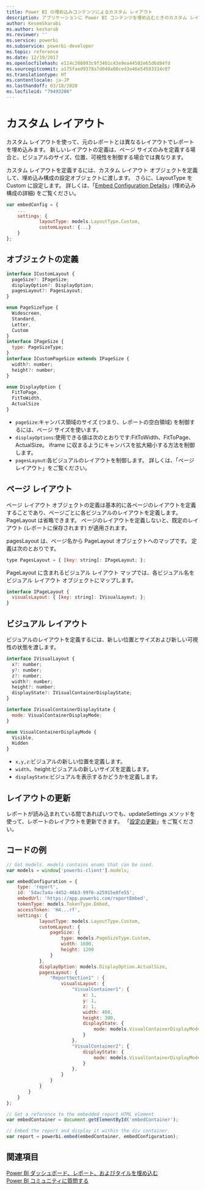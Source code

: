 ```yaml
---
title: Power BI の埋め込みコンテンツによるカスタム レイアウト
description: アプリケーションに Power BI コンテンツを埋め込むときのカスタム レイアウトについて説明します。
author: KesemSharabi
ms.author: kesharab
ms.reviewer: ''
ms.service: powerbi
ms.subservice: powerbi-developer
ms.topic: reference
ms.date: 12/19/2017
ms.openlocfilehash: e114c208093c9f3401c43e9ea44502e65d6d84fd
ms.sourcegitcommit: a175faed9378a7d040a08ced3e46e54503334c07
ms.translationtype: HT
ms.contentlocale: ja-JP
ms.lasthandoff: 03/18/2020
ms.locfileid: "79493206"
---
```

# <a name="custom-layouts"></a>カスタム レイアウト

カスタム レイアウトを使って、元のレポートとは異なるレイアウトでレポートを埋め込みます。 新しいレイアウトの定義は、ページ サイズのみを定義する場合と、ビジュアルのサイズ、位置、可視性を制御する場合では異なります。

カスタム レイアウトを定義するには、カスタム レイアウト オブジェクトを定義して、埋め込み構成の設定オブジェクトに渡します。 さらに、LayoutType を Custom に設定します。 詳しくは、「[Embed Configuration Details](https://github.com/Microsoft/PowerBI-JavaScript/wiki/Embed-Configuration-Details)」(埋め込み構成の詳細) をご覧ください。

```javascript
var embedConfig = {
    ...
    settings: {
            layoutType: models.LayoutType.Custom,
            customLayout: {...}
    }
};
```

## <a name="object-definition"></a>オブジェクトの定義

```javascript
interface ICustomLayout {
  pageSize?: IPageSize;
  displayOption?: DisplayOption;
  pagesLayout?: PagesLayout;
}

enum PageSizeType {
  Widescreen,
  Standard,
  Letter,
  Custom
}
interface IPageSize {
  type: PageSizeType;
}
interface ICustomPageSize extends IPageSize {
  width?: number;
  height?: number;
}

enum DisplayOption {
  FitToPage,
  FitToWidth,
  ActualSize
}
```

- `pageSize`:キャンバス領域のサイズ (つまり、レポートの空白領域) を制御するには、ページ サイズを使います。
- `displayOptions`:使用できる値は次のとおりです:FitToWidth、FitToPage、ActualSize。 iframe に収まるようにキャンバスを拡大縮小する方法を制御します。
- `pagesLayout`:各ビジュアルのレイアウトを制御します。 詳しくは、「ページ レイアウト」をご覧ください。

## <a name="pages-layout"></a>ページ レイアウト

ページ レイアウト オブジェクトの定義は基本的に各ページのレイアウトを定義することであり、ページごとに各ビジュアルのレイアウトを定義します。
PageLayout は省略できます。 ページのレイアウトを定義しないと、既定のレイアウト (レポートに保存されます) が適用されます。

pagesLayout は、ページ名から PageLayout オブジェクトへのマップです。 定義は次のとおりです。

```javascript
type PagesLayout = { [key: string]: IPageLayout; };
```

PageLayout に含まれるビジュアル レイアウト マップでは、各ビジュアル名をビジュアル レイアウト オブジェクトにマップします。

```javascript
interface IPageLayout {
  visualsLayout: { [key: string]: IVisualLayout; };
}
```

## <a name="visual-layout"></a>ビジュアル レイアウト

ビジュアルのレイアウトを定義するには、新しい位置とサイズおよび新しい可視性の状態を渡します。

```javascript
interface IVisualLayout {
  x?: number;
  y?: number;
  z?: number;
  width?: number;
  height?: number;
  displayState?: IVisualContainerDisplayState;
}

interface IVisualContainerDisplayState {
  mode: VisualContainerDisplayMode;
}

enum VisualContainerDisplayMode {
  Visible,
  Hidden
}
```

- `x,y,z`:ビジュアルの新しい位置を定義します。
- `width`、height:ビジュアルの新しいサイズを定義します。
- `displayState`:ビジュアルを表示するかどうかを定義します。

## <a name="update-layout"></a>レイアウトの更新

レポートが読み込まれている間であればいつでも、updateSettings メソッドを使って、レポートのレイアウトを更新できます。 「[設定の更新](https://github.com/Microsoft/PowerBI-JavaScript/wiki/Update-Settings)」をご覧ください。

## <a name="code-example"></a>コードの例

```javascript
// Get models. models contains enums that can be used.
var models = window['powerbi-client'].models;

var embedConfiguration = {
    type: 'report',
    id: '5dac7a4a-4452-46b3-99f6-a25915e0fe55',
    embedUrl: 'https://app.powerbi.com/reportEmbed',
    tokenType: models.TokenType.Embed,
    accessToken: 'H4...rf',
    settings: {
            layoutType: models.LayoutType.Custom,
            customLayout: {
                pageSize: {
                    type: models.PageSizeType.Custom,
                    width: 1600,
                    height: 1200
                }
            },
            displayOption: models.DisplayOption.ActualSize,
            pagesLayout: {
                "ReportSection1" : {
                    visualsLayout: {
                        "VisualContainer1": {
                            x: 1,
                            y: 1,
                            z: 1,
                            width: 400,
                            height: 300,
                            displayState: {
                                mode: models.VisualContainerDisplayMode.Visible
                            }
                        },
                        "VisualContainer2": {
                            displayState: {
                                mode: models.VisualContainerDisplayMode.Hidden
                            }
                        },
                    }
                }
            }
        }
    }
};

// Get a reference to the embedded report HTML element
var embedContainer = document.getElementById('embedContainer');

// Embed the report and display it within the div container.
var report = powerbi.embed(embedContainer, embedConfiguration);
```

## <a name="see-also"></a>関連項目

[Power BI ダッシュボード、レポート、およびタイルを埋め込む](embed-sample-for-customers.md)   
[Power BI コミュニティに質問する](https://community.powerbi.com/)
